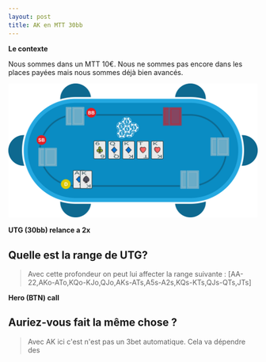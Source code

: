 ```yaml
---
layout: post
title: AK en MTT 30bb
---
```

**Le contexte**

Nous sommes dans un MTT 10€.
Nous ne sommes pas encore dans les places payées mais nous sommes déjà bien avancés.

![](../img/spots/2018-10-18-spot-1-AK.png)

**UTG (30bb) relance a 2x**

## Quelle est la range de UTG?

> Avec cette profondeur on peut lui affecter la range suivante :
> [AA-22,AKo-ATo,KQo-KJo,QJo,AKs-ATs,A5s-A2s,KQs-KTs,QJs-QTs,JTs]

**Hero (BTN) call**

## Auriez-vous fait la même chose ?

> Avec AK ici c'est n'est pas un 3bet automatique.
> Cela va dépendre des 
<!--stackedit_data:
eyJoaXN0b3J5IjpbNDIxNDI2Njc5LDE1NzUwNjA0NDUsLTE1MT
g5NDYzNTQsLTEwNTAyMTg1NzgsMjA5NzQ3OTk4NCwxMjQwOTE1
NDk5XX0=
-->